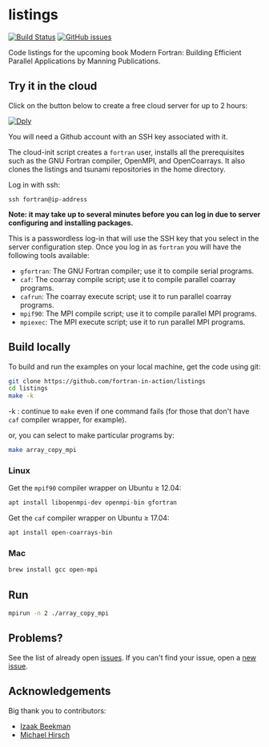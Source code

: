 # listings

[![Build Status](https://travis-ci.org/fortran-in-action/listings.svg?branch=master)](https://travis-ci.org/fortran-in-action/listings)
[![GitHub issues](https://img.shields.io/github/issues/fortran-in-action/listings.svg)](https://github.com/fortran-in-action/listings/issues)

Code listings for the upcoming book Modern Fortran: Building Efficient Parallel Applications by Manning Publications.

## Try it in the cloud

Click on the button below to create a free cloud server for up to 2 hours:

[![Dply](https://dply.co/b.svg)](https://dply.co/b/lHbdM5wp)

You will need a Github account with an SSH key associated with it.

The cloud-init script creates a `fortran` user, installs all the
prerequisites such as the GNU Fortran compiler, OpenMPI, and OpenCoarrays.
It also clones the listings and tsunami repositories in the home directory.

Log in with ssh:

```
ssh fortran@ip-address
```

**Note: it may take up to several minutes before you can log in
due to server configuring and installing packages.**

This is a passwordless log-in that will use the SSH key that you
select in the server configuration step.
Once you log in as `fortran` you will have the following tools available:

* `gfortran`: The GNU Fortran compiler; use it to compile serial programs.
* `caf`: The coarray compile script; use it to compile parallel coarray programs.
* `cafrun`: The coarray execute script; use it to run parallel coarray programs.
* `mpif90`: The MPI compile script; use it to compile parallel MPI programs.
* `mpiexec`: The MPI execute script; use it to run parallel MPI programs.

## Build locally

To build and run the examples on your local machine, get the code using git:

```sh
git clone https://github.com/fortran-in-action/listings
cd listings
make -k
```

-k
: continue to `make` even if one command fails (for those that don't have `caf` compiler wrapper, for example).

or, you can select to make particular programs by:
```sh
make array_copy_mpi
```

### Linux
Get the `mpif90` compiler wrapper on Ubuntu &ge; 12.04:
```sh
apt install libopenmpi-dev openmpi-bin gfortran 
```

Get the `caf` compiler wrapper on Ubuntu &ge; 17.04:
```sh
apt install open-coarrays-bin
```

### Mac
```sh
brew install gcc open-mpi
```

## Run

```sh
mpirun -n 2 ./array_copy_mpi
```

## Problems?

See the list of already open [issues](https://github.com/fortran-in-action/listings/issues).
If you can't find your issue, open a [new issue](https://github.com/fortran-in-action/listings/issues/new).

## Acknowledgements

Big thank you to contributors:

* [Izaak Beekman](https://github.com/zbeekman)
* [Michael Hirsch](https://github.com/scivision)

